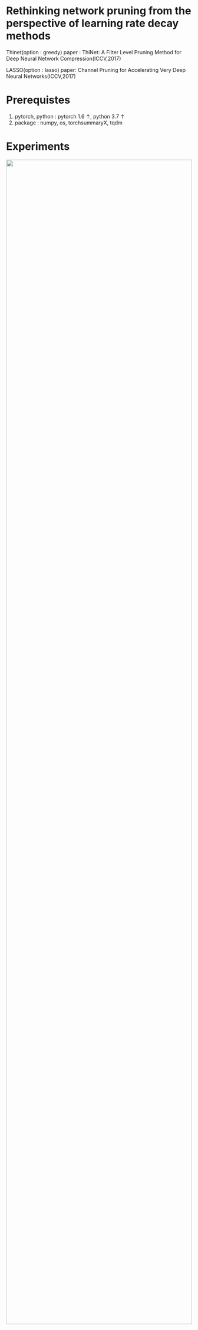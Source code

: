 # Rethinking network pruning from the perspective of learning rate decay methods

Thinet(option : greedy) paper : ThiNet: A Filter Level Pruning Method for Deep Neural Network Compression(ICCV,2017)

LASSO(option : lasso) paper: Channel Pruning for Accelerating Very Deep Neural Networks(ICCV,2017)

# Prerequistes
1. pytorch, python : pytorch 1.6 ↑, python 3.7 ↑
2. package : numpy, os, torchsummaryX, tqdm

# Experiments
<img src="https://user-images.githubusercontent.com/46774714/101134388-a3000000-364d-11eb-87f1-90ed39c8e611.jpg" width="100%" height="90%">


<img src="https://user-images.githubusercontent.com/46774714/101134513-d773bc00-364d-11eb-83e3-4a8bba9454b4.jpg" width="100%" height="90%">
